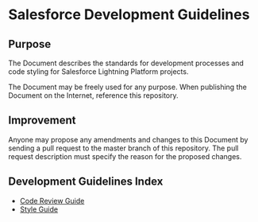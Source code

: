 # Salesforce Development Guidelines

## Purpose

The Document describes the standards for development processes and code styling for Salesforce Lightning Platform 
projects.

The Document may be freely used for any purpose. When publishing the Document on the Internet, reference this 
repository.

## Improvement 

Anyone may propose any amendments and changes to this Document by sending a pull request to the 
master branch of this repository. The pull request description must specify the reason for the proposed 
changes.

## Development Guidelines Index

* [Code Review Guide](code-review/index.md)
* [Style Guide](code-style/index.md)
